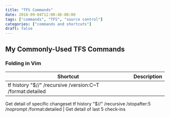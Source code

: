 ```yaml
---
title: "TFS Commands"
date: 2018-09-04T12:00:46-08:00
tags: ["commands", "TFS", "source control"]
categories: ["commands and shortcuts"]
draft: false
---
```


## My Commonly-Used TFS Commands

### Folding in Vim

Shortcut | Description
---------|------------
tf history "$/<TFS project name>/<branch path>" /recursive /version:C<changeset>~T /format:detailed | 
Get detail of specific changeset
tf history "$/<TFS project name>/<branch path>" /recursive /stopafter:5 /noprompt  /format:detailed | Get detail of last 5 check-ins 
